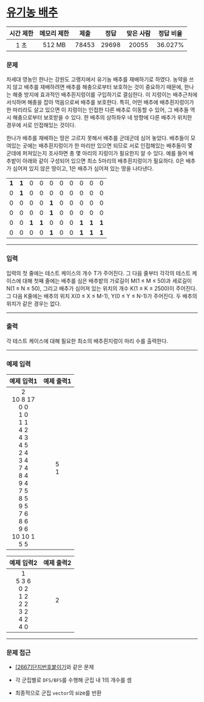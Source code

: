 # [유기농 배추](https://www.acmicpc.net/problem/1012)

<div align = center>

| 시간 제한 | 메모리 제한 | 제출  | 정답  | 맞은 사람 | 정답 비율 |
| :-------: | :---------: | :---: | :---: | :-------: | :-------: |
|   1 초    |   512 MB    | 78453 | 29698 |   20055   |  36.027%  |

</div>

### 문제

차세대 영농인 한나는 강원도 고랭지에서 유기농 배추를 재배하기로 하였다. 농약을 쓰지 않고 배추를 재배하려면 배추를 해충으로부터 보호하는 것이 중요하기 때문에, 한나는 해충 방지에 효과적인 배추흰지렁이를 구입하기로 결심한다. 이 지렁이는 배추근처에 서식하며 해충을 잡아 먹음으로써 배추를 보호한다. 특히, 어떤 배추에 배추흰지렁이가 한 마리라도 살고 있으면 이 지렁이는 인접한 다른 배추로 이동할 수 있어, 그 배추들 역시 해충으로부터 보호받을 수 있다. 한 배추의 상하좌우 네 방향에 다른 배추가 위치한 경우에 서로 인접해있는 것이다.

한나가 배추를 재배하는 땅은 고르지 못해서 배추를 군데군데 심어 놓았다. 배추들이 모여있는 곳에는 배추흰지렁이가 한 마리만 있으면 되므로 서로 인접해있는 배추들이 몇 군데에 퍼져있는지 조사하면 총 몇 마리의 지렁이가 필요한지 알 수 있다. 예를 들어 배추밭이 아래와 같이 구성되어 있으면 최소 5마리의 배추흰지렁이가 필요하다. 0은 배추가 심어져 있지 않은 땅이고, 1은 배추가 심어져 있는 땅을 나타낸다.

<table>
  <tr>
    <td align = center style ="font-weight:bold">1</td>
    <td align = center style ="font-weight:bold">1</td>
    <td align = center>0</td>
    <td align = center>0</td>
    <td align = center>0</td>
    <td align = center>0</td>
    <td align = center>0</td>
    <td align = center>0</td>
    <td align = center>0</td>
    <td align = center>0</td>
  </tr>
  <tr>
    <td align = center>0</td>
    <td align = center style ="font-weight:bold">1</td>
    <td align = center>0</td>
    <td align = center>0</td>
    <td align = center>0</td>
    <td align = center>0</td>
    <td align = center>0</td>
    <td align = center>0</td>
    <td align = center>0</td>
    <td align = center>0</td>
  </tr>
  <tr>
    <td align = center>0</td>
    <td align = center>0</td>
    <td align = center>0</td>
    <td align = center>0</td>
    <td align = center style ="font-weight:bold">1</td>
    <td align = center>0</td>
    <td align = center>0</td>
    <td align = center>0</td>
    <td align = center>0</td>
    <td align = center>0</td>
  </tr>
  <tr>
    <td align = center>0</td>
    <td align = center>0</td>
    <td align = center>0</td>
    <td align = center>0</td>
    <td align = center style ="font-weight:bold">1</td>
    <td align = center>0</td>
    <td align = center>0</td>
    <td align = center>0</td>
    <td align = center>0</td>
    <td align = center>0</td>
  </tr>
  <tr>
    <td align = center>0</td>
    <td align = center>0</td>
    <td align = center style ="font-weight:bold">1</td>
    <td align = center style ="font-weight:bold">1</td>
    <td align = center>0</td>
    <td align = center>0</td>
    <td align = center>0</td>
    <td align = center style ="font-weight:bold">1</td>
    <td align = center style ="font-weight:bold">1</td>
    <td align = center style ="font-weight:bold">1</td>
  </tr>
  <tr>
    <td align = center>0</td>
    <td align = center>0</td>
    <td align = center>0</td>
    <td align = center>0</td>
    <td align = center style ="font-weight:bold">1</td>
    <td align = center>0</td>
    <td align = center>0</td>
    <td align = center style ="font-weight:bold">1</td>
    <td align = center style ="font-weight:bold">1</td>
    <td align = center style ="font-weight:bold">1</td>
  </tr>
</table>

---

### 입력

입력의 첫 줄에는 테스트 케이스의 개수 T가 주어진다. 그 다음 줄부터 각각의 테스트 케이스에 대해 첫째 줄에는 배추를 심은 배추밭의 가로길이 M(1 ≤ M ≤ 50)과 세로길이 N(1 ≤ N ≤ 50), 그리고 배추가 심어져 있는 위치의 개수 K(1 ≤ K ≤ 2500)이 주어진다. 그 다음 K줄에는 배추의 위치 X(0 ≤ X ≤ M-1), Y(0 ≤ Y ≤ N-1)가 주어진다. 두 배추의 위치가 같은 경우는 없다.

---

### 출력

각 테스트 케이스에 대해 필요한 최소의 배추흰지렁이 마리 수를 출력한다.

---

### 예제 입력

|                                                                                예제 입력1                                                                                 | 예제 출력1 |
| :-----------------------------------------------------------------------------------------------------------------------------------------------------------------------: | :--------: |
| 2<br/>10 8 17<br/>0 0<br/>1 0<br/>1 1<br/>4 2<br/>4 3<br/>4 5<br/>2 4<br/>3 4<br/>7 4<br/>8 4<br/>9 4<br/>7 5<br/>8 5<br/>9 5<br/>7 6<br/>8 6<br/>9 6<br/>10 10 1<br/>5 5 |  5<br/>1   |

|                         예제 입력2                          | 예제 출력2 |
| :---------------------------------------------------------: | :--------: |
| 1<br/>5 3 6<br/>0 2<br/>1 2<br/>2 2<br/>3 2<br/>4 2<br/>4 0 |     2      |

---

### 문제 접근

  - [[2667]단지번호붙이기](https://www.acmicpc.net/problem/2667)와 같은 문제

  - 각 군집별로 `DFS/BFS`를 수행해 군집 내 1의 개수를 셈

  - 최종적으로 군집 `vector`의 size를 반환